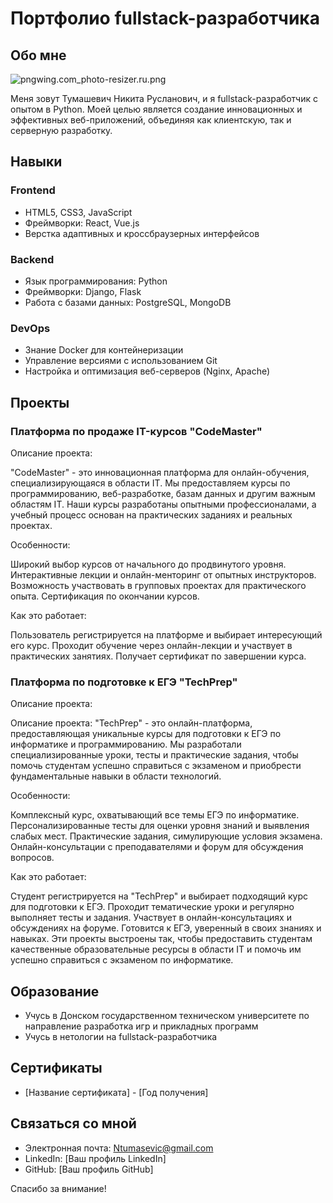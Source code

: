 # Портфолио fullstack-разработчика

## Обо мне
![pngwing.com_photo-resizer.ru.png](..%2F..%2F..%2F..%2FDownloads%2Fpngwing.com_photo-resizer.ru.png) 

Меня зовут Тумашевич Никита Русланович, и я fullstack-разработчик с опытом в Python. Моей целью является создание инновационных и эффективных веб-приложений, объединяя как клиентскую, так и серверную разработку.

## Навыки

### Frontend
- HTML5, CSS3, JavaScript
- Фреймворки: React, Vue.js
- Верстка адаптивных и кроссбраузерных интерфейсов

### Backend
- Язык программирования: Python
- Фреймворки: Django, Flask
- Работа с базами данных: PostgreSQL, MongoDB

### DevOps
- Знание Docker для контейнеризации
- Управление версиями с использованием Git
- Настройка и оптимизация веб-серверов (Nginx, Apache)

## Проекты

### Платформа по продаже IT-курсов "CodeMaster"
Описание проекта: 

"CodeMaster" - это инновационная платформа для онлайн-обучения, специализирующаяся в области IT. Мы предоставляем курсы по программированию, веб-разработке, базам данных и другим важным областям IT. Наши курсы разработаны опытными профессионалами, а учебный процесс основан на практических заданиях и реальных проектах.

Особенности:

Широкий выбор курсов от начального до продвинутого уровня.
Интерактивные лекции и онлайн-менторинг от опытных инструкторов.
Возможность участвовать в групповых проектах для практического опыта.
Сертификация по окончании курсов.

Как это работает:

Пользователь регистрируется на платформе и выбирает интересующий его курс.
Проходит обучение через онлайн-лекции и участвует в практических занятиях.
Получает сертификат по завершении курса.

### Платформа по подготовке к ЕГЭ "TechPrep"
Описание проекта:

Описание проекта:
"TechPrep" - это онлайн-платформа, предоставляющая уникальные курсы для подготовки к ЕГЭ по информатике и программированию. Мы разработали специализированные уроки, тесты и практические задания, чтобы помочь студентам успешно справиться с экзаменом и приобрести фундаментальные навыки в области технологий.

Особенности:

Комплексный курс, охватывающий все темы ЕГЭ по информатике.
Персонализированные тесты для оценки уровня знаний и выявления слабых мест.
Практические задания, симулирующие условия экзамена.
Онлайн-консультации с преподавателями и форум для обсуждения вопросов.

Как это работает:

Студент регистрируется на "TechPrep" и выбирает подходящий курс для подготовки к ЕГЭ.
Проходит тематические уроки и регулярно выполняет тесты и задания.
Участвует в онлайн-консультациях и обсуждениях на форуме.
Готовится к ЕГЭ, уверенный в своих знаниях и навыках.
Эти проекты выстроены так, чтобы предоставить студентам качественные образовательные ресурсы в области IT и помочь им успешно справиться с экзаменом по информатике.

## Образование
- Учусь в Донском государственном техническом университете по направление разработка игр и прикладных программ
- Учусь в нетологии на fullstack-разработчика

## Сертификаты
- [Название сертификата] - [Год получения]

## Связаться со мной
- Электронная почта: Ntumasevic@gmail.com
- LinkedIn: [Ваш профиль LinkedIn]
- GitHub: [Ваш профиль GitHub]

Спасибо за внимание!
